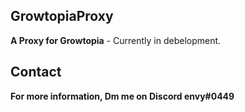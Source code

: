 ## GrowtopiaProxy
<b>A Proxy for Growtopia</b> - Currently in debelopment.

## Contact
**For more information, Dm me on Discord envy#0449**

